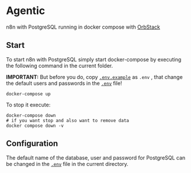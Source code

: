 # Agentic

n8n with PostgreSQL running in docker compose with [OrbStack](https://docs.orbstack.dev/docker/domains)

## Start

To start n8n with PostgreSQL simply start docker-compose by executing the following
command in the current folder.

**IMPORTANT:** But before you do, copy [`.env.example`](.env.example) as `.env` , that change the default users and passwords in the [`.env`](.env) file!

```shell
docker-compose up
```

To stop it execute:

```shell
docker-compose down
# if you want stop and also want to remove data
docker compose down -v
```

## Configuration

The default name of the database, user and password for PostgreSQL can be changed in the [`.env`](.env) file in the current directory.
